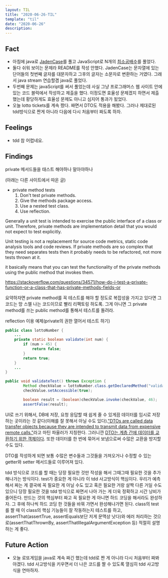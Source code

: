 ```yaml
---
layout: TIL
title: "2020-06-26-TIL"
template: "til"
date: "2020-06-26"
description: 
---
```


## Fact

- 아침에 java로 [JadenCase](https://programmers.co.kr/learn/courses/30/lessons/12951?language=java)를 풀고 JavaScript로 N개의 [최소공배수](https://programmers.co.kr/learn/courses/30/lessons/12953?language=javascript)를 풀었다.
- 둘다 쉬워 보이는 문제라 README를 작성 안했다. JadenCase는 문자열에 있는 단어들의 첫번째 글자를 대문자하고 그후의 글자는 소문자로 변환하는 거였다. 그래서 java stream 연습할겸 java로 풀었다.
- 두번째 문제는 javaScript를 써서 풀었는데 사실 그냥 프로그래머스 웹 사이트 안에 있는 코드 블럭에서 작성하고 제출을 했다. 이정도면 효율성 문제겠지 하면서 제출 했는데 황당하게도 효율성 문제도 아니고 심지어 통과가 됬었다.
- 오늘 lotto tickets를 계속 짰다. 짜면서 DTO도 적용을 해봤다. 그러나 제대로된 tdd방식으로 짠게 아니라 다음에 다시 처음부터 짜도록 하자.

## Feelings

- tdd 참 어렵네요.

## Findings

private 메서드들을 태스트 해야하나 말아야하나

(아래는 다른 사이트에서 따온 글)
- private method tests
    1. Don't test private methods.
    2. Give the methods package access.
    3. Use a nested test class.
    4. Use reflection.

Generally a unit test is intended to exercise the public interface of a class or unit. Therefore, private methods are implementation detail that you would not expect to test explicitly.

Unit testing is not a replacement for source code metrics, static code analysis tools and code reviews. If private methods are so complex that they need separates tests then it probably needs to be refactored, not more tests thrown at it.

it basically means that you can test the functionality of the private methods using the public method that invokes them.

<https://stackoverflow.com/questions/34571/how-do-i-test-a-private-function-or-a-class-that-has-private-methods-fields-or>

요약하자면 private method를 꼭 테스트를 해야 할 정도로 복잡성을 가지고 있다면 그 코드는 망 스멜 나는 코드이므로 빨리 리팩토링 하도록. 그게 아니면 그 private method를 쓰는 public method를 통해서 테스트를 돌려라.

reflection 이용 예제(private의 권한 열어서 테스트 하기)

```java
public class lottoNumber {
    ...
    private static boolean validate(int num) {
        if (num > 45) {
            return false;
        }
        return true;
    }
    ...
}

public void validateTest() throws Exception {
        Method checkValue = lottoNumber.class.getDeclaredMethod("validate", int.class);
        checkValue.setAccessible(true);

        boolean result = (boolean)checkValue.invoke(checkValue, 46);
        assertFalse(result);
```

 UI로 쓰기 위해서, DB에 저장, 요청 응답할 때 쉽게 줄 수 있게끔 데이터를 임시로 저장하는 곳이라는 것 같다(이해를 잘 못해서 아닐 수도 있다).["DTOs are called data transfer objects because they are intended to transmit data from expensive remote calls."](https://martinfowler.com/bliki/LocalDTO.html)라고 마틴 파울러가 지칭한다.
그러니깐 [DTO는 계층 간에 데이터를 교환하기 위한 객체이다](https://gmlwjd9405.github.io/2018/12/25/difference-dao-dto-entity.html). 또한 데이터를 한 번에 묶어서 보냄으로써 수많은 교환을 방지할 수도 있다.

DTO를 작성하게 되면 보통 수많은 변수들과 그것들을 가져오거나 수정할 수 있는 getter와 setter 메서드들로 이루어져 있다.

tdd 방식으로 코드를 할 때는 당장 필요한 것만 작성을 해서 그때그때 필요한 것을 추가 해나가는 방식이다.
test가 중요한 게 아니라 이 tdd 사고방식이 핵심이다. 우리가 예측해서 짜는 게 결국에 꼭 필요한 게 아닐 수도 있고 혹은 필요한 거랑 살짝 다른 거일 수도 있으니 당장 필요한 것을 tdd 방식으로 짜면서 나아 가는 게 더욱 정확하고 시간 낭비가 줄어든다. 만드는 것의 핵심부터 짜고 꼭 필요한 게 아니면 하드 코딩을 해서라도 완성하자. 그 후에 하나씩 하드 코딩 한 것들을 바꿔 가면서 완성해나가면 된다. class의 test를 짤 때 이 class의 핵심 기능들이 잘 작동하는지 테스트를 하고, assertThat(assertTrue, assertEquals보단 저게 문맥상 낫다)와 에러 처리하는 것으로(assertThatThrownBy, assertThatIllegalArgumentException 등) 적절히 설명하는 게 좋다.

## Future Action

- 오늘 로또게임을 java로 계속 짜긴 했는데 tdd로 짠 게 아니라 다시 처음부터 짜봐야겠다. tdd 사고방식을 키우면서 더 나은 코드를 짤 수 있도록 열심히 tdd 사고방식을 연마하자.

